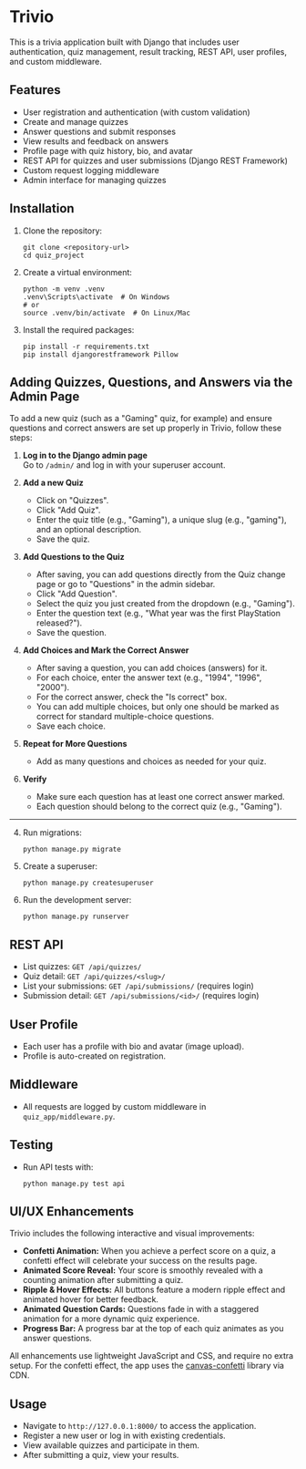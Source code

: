 
# Trivio

This is a trivia application built with Django that includes user authentication, quiz management, result tracking, REST API, user profiles, and custom middleware.

## Features

- User registration and authentication (with custom validation)
- Create and manage quizzes
- Answer questions and submit responses
- View results and feedback on answers
- Profile page with quiz history, bio, and avatar
- REST API for quizzes and user submissions (Django REST Framework)
- Custom request logging middleware
- Admin interface for managing quizzes

## Installation

1. Clone the repository:
   ```
   git clone <repository-url>
   cd quiz_project
   ```

2. Create a virtual environment:
   ```
   python -m venv .venv
   .venv\Scripts\activate  # On Windows
   # or
   source .venv/bin/activate  # On Linux/Mac
   ```

3. Install the required packages:
   ```
   pip install -r requirements.txt
   pip install djangorestframework Pillow
   ```

## Adding Quizzes, Questions, and Answers via the Admin Page

To add a new quiz (such as a "Gaming" quiz, for example) and ensure questions and correct answers are set up properly in Trivio, follow these steps:

1. **Log in to the Django admin page**  
   Go to `/admin/` and log in with your superuser account.

2. **Add a new Quiz**  
   - Click on "Quizzes".
   - Click "Add Quiz".
   - Enter the quiz title (e.g., "Gaming"), a unique slug (e.g., "gaming"), and an optional description.
   - Save the quiz.

3. **Add Questions to the Quiz**  
   - After saving, you can add questions directly from the Quiz change page or go to "Questions" in the admin sidebar.
   - Click "Add Question".
   - Select the quiz you just created from the dropdown (e.g., "Gaming").
   - Enter the question text (e.g., "What year was the first PlayStation released?").
   - Save the question.

4. **Add Choices and Mark the Correct Answer**  
   - After saving a question, you can add choices (answers) for it.
   - For each choice, enter the answer text (e.g., "1994", "1996", "2000").
   - For the correct answer, check the "Is correct" box.
   - You can add multiple choices, but only one should be marked as correct for standard multiple-choice questions.
   - Save each choice.

5. **Repeat for More Questions**  
   - Add as many questions and choices as needed for your quiz.

6. **Verify**  
   - Make sure each question has at least one correct answer marked.
   - Each question should belong to the correct quiz (e.g., "Gaming").

---

4. Run migrations:
   ```
   python manage.py migrate
   ```

5. Create a superuser:
   ```
   python manage.py createsuperuser
   ```

6. Run the development server:
   ```
   python manage.py runserver
   ```



## REST API
- List quizzes: `GET /api/quizzes/`
- Quiz detail: `GET /api/quizzes/<slug>/`
- List your submissions: `GET /api/submissions/` (requires login)
- Submission detail: `GET /api/submissions/<id>/` (requires login)

## User Profile
- Each user has a profile with bio and avatar (image upload).
- Profile is auto-created on registration.

## Middleware
- All requests are logged by custom middleware in `quiz_app/middleware.py`.

## Testing
- Run API tests with:
  ```
  python manage.py test api
  ```

## UI/UX Enhancements

Trivio includes the following interactive and visual improvements:

- **Confetti Animation:** When you achieve a perfect score on a quiz, a confetti effect will celebrate your success on the results page.
- **Animated Score Reveal:** Your score is smoothly revealed with a counting animation after submitting a quiz.
- **Ripple & Hover Effects:** All buttons feature a modern ripple effect and animated hover for better feedback.
- **Animated Question Cards:** Questions fade in with a staggered animation for a more dynamic quiz experience.
- **Progress Bar:** A progress bar at the top of each quiz animates as you answer questions.

All enhancements use lightweight JavaScript and CSS, and require no extra setup. For the confetti effect, the app uses the [canvas-confetti](https://www.npmjs.com/package/canvas-confetti) library via CDN.

## Usage

- Navigate to `http://127.0.0.1:8000/` to access the application.
- Register a new user or log in with existing credentials.
- View available quizzes and participate in them.
- After submitting a quiz, view your results.

